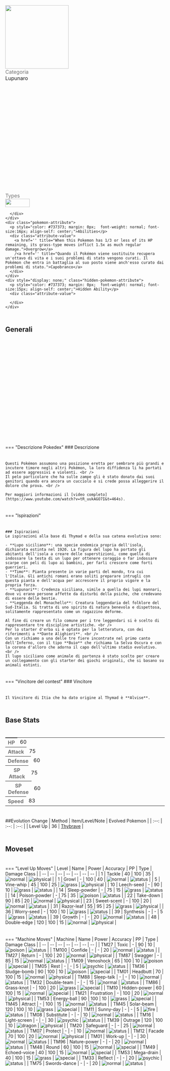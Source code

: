 <div class="pokemon-attribute-container">
  <img src="../../img/pokemon/thymad.png" width="200"/>

  <div style="display: grid; grid-template-rows: 1fr 1fr 1fr; row-gap: 0.5rem;">
    <div class="pokemon-attribute">
      <p style="color: #737373; margin: 0px;  font-weight: normal; font-size:16px; align-self: center;">Categoria</p>
      <div class="attribute-value">
        <p style="margin: 0px;  font-weight: normal; font-size:16px; align-self: center;">Lupunaro</p>
      </div>
    </div>
    <div class="pokemon-attribute">
      <p style="color: #737373; margin: 0px; font-weight: normal; font-size: 16px; align-self: center;">Types</p>
      <div class="attribute-value" style="column-gap: 0.5rem;">
        <img src='../../img/types/grass.png' style='width: 77px; height: 26px;'/>
        
      </div>
    </div>
    <div class="pokemon-attribute">
      <p style="color: #737373; margin: 0px;  font-weight: normal; font-size:16px; align-self: center;">Abilities</p>
      <div class="attribute-value">
        <a href='' title="When this Pokemon has 1/3 or less of its HP remaining, its grass-type moves inflict 1.5x as much regular damage.">Overgrow</a>
        /<a href='' title="Quando il Pokémon viene sostituito recupera un'ottavo di vita e i suoi problemi di stato vengono curati. Il Pokémon che entra in battaglia al suo posto viene anch'esso curato dai problemi di stato.">Capobranco</a>
      </div>
    </div>
    <div style="display: none;" class="hidden-pokemon-attribute">
      <p style="color: #737373; margin: 0px;  font-weight: normal; font-size:15px; align-self: center;">Hidden Ability</p>
      <div class="attribute-value">
        
      </div>
    </div>
  </div>
</div>

## Generali

=== "Descrizione Pokedex"
    ### Descrizione

    Questi Pokémon assumono una posizione eretta per sembrare più grandi e incutere timore negli altri Pokémon, la loro diffidenza li ha portati ad essere aggressivi e violenti. <br />
    Il pelo particolare che ha sulle zampe gli è stato donato dai suoi genitori quando era ancora un cucciolo e si crede possa alleggerire il dolore che prova. <br />

    Per maggiori informazioni il [video completo](https://www.youtube.com/watch?v=tR_uukAGO7I&t=464s).

=== "Ispirazioni"

    ### Ispirazioni
    Le ispirazioni alla base di Thymad e della sua catena evolutiva sono:
    
    - **Lupo siciliano**: una specie endemica propria dell'isola, dichiarata estinta nel 1920. La figura del lupo ha portato gli abitanti dell'isola a creare delle superstizioni, come quella di indossare la testa di un lupo per ottenere coraggio o far indossare scarpe con peli di lupo ai bambini, per farli crescere come forti guerrieri.
    - **Timo**: Pianta presente in varie parti del mondo, tra cui l'Italia. Gli antichi romani erano soliti preparare intrugli con questa pianta e dell'acqua per accrescere il proprio vigore e la propria forza.
    - **Lupunari**: Credenza siciliana, simile a quella dei lupi mannari, dove vi erano persone affette da disturbi della psiche, che credevano di essere delle bestie.
    - **Leggenda del Monachello**: Creatura leggendaria del folklore del Sud-Italia. Si tratta di uno spirito di natura benevola e dispettosa, solitamente rappresentato come un ragazzino deforme.

    Al fine di creare un filo comune per i tre leggendari si è scelto di rappresentare tre discipline artistiche. <br />
    Per lo starter d'erba si è optato per la letteratura, con dei riferimenti a **Dante Alighieri**. <br />
    Con un richiamo a una delle tre fiere incontrate nel primo canto dell'Inferno, con il tipo **Buio** che richiama la Selva Oscura e con la corona d'alloro che adorna il capo dell'ultimo stadio evolutivo. <br />
    Il lupo siciliano come animale di partenza è stato scelto per creare un collegamento con gli starter dei giochi originali, che si basano su animali estinti.

=== "Vincitore del contest"
    ### Vincitore

    Il Vincitore di Itia che ha dato origine al Thymad è **Alvise**.


## Base Stats
<table style="width: 100%">
  <tbody style="width: 100%;">
    <tr style="display: flex; align-items: center;">
      <th style="color: #737373;" >HP</th>
      <td style="border-top: none; width: 70px">60</td>
      <td style="width: 100%; min-width: 450px; border-top: none;">
        <div style="width: 23%;" class="ranking-bar rank-3">
        </div>
      </td>
    </tr>
    <tr style="display: flex; align-items: center;">
      <th style="color: #737373;">Attack</th>
      <td style="border-top: none; width: 70px">75</td>
      <td style="width: 100%; min-width: 450px; border-top: none;">
        <div style="width: 29%;" class="ranking-bar rank-3">
        </div>
      </td>
    </tr>
    <tr style="display: flex; align-items: center;">
      <th style="color: #737373;">Defense</th>
      <td style="border-top: none; width: 70px">60</td>
      <td style="width: 100%; min-width: 450px; border-top: none;">
        <div style="width: 23%;" class="ranking-bar rank-3">
        </div>
      </td>
    </tr>
    <tr style="display: flex; align-items: center;">
      <th style="color: #737373;">SP Attack</th>
      <td style="border-top: none; width: 70px">75</td>
      <td style="width: 100%; min-width: 450px; border-top: none;">
        <div style="width: 29%;" class="ranking-bar rank-3">
        </div>
      </td>
    </tr>
    <tr style="display: flex; align-items: center;">
      <th style="color: #737373;">SP Defense</th>
      <td style="border-top: none; width: 70px">60</td>
      <td style="width: 100%; min-width: 450px; border-top: none;">
        <div style="width: 23%;" class="ranking-bar rank-3">
        </div>
      </td>
    </tr>
    <tr style="display: flex; align-items: center;">
      <th style="color: #737373;">Speed</th>
      <td style="border-top: none; width: 70px">83</td>
      <td style="width: 100%; min-width: 450px; border-top: none;">
        <div style="width: 32%;" class="ranking-bar rank-4">
        </div>
      </td>
    </tr>
  </tbody>
</table>


##Evolution Change
| Method | Item/Level/Note | Evolved Pokemon |
        | :--: | :--: | :--: |
        | Level Up | 36 | [Thybrave](https://avventureaditia.github.io/itia-wiki/pokemon/003-thybrave/) |
        




## Moveset

=== "Level Up Moves"
    | Level | Name | Power | Accuracy | PP | Type | Damage Class |
        | -- | -- | -- | -- | -- | -- | -- |
        	| 1 | Tackle | 40 | 100 | 35 | ![normal](../img/types/normal.png) | ![physical](../img/types/physical.png) |
	| 1 | Growl | - | 100 | 40 | ![normal](../img/types/normal.png) | ![status](../img/types/status.png) |
	| 5 | Vine-whip | 45 | 100 | 25 | ![grass](../img/types/grass.png) | ![physical](../img/types/physical.png) |
	| 10 | Leech-seed | - | 90 | 10 | ![grass](../img/types/grass.png) | ![status](../img/types/status.png) |
	| 14 | Sleep-powder | - | 75 | 15 | ![grass](../img/types/grass.png) | ![status](../img/types/status.png) |
	| 14 | Poison-powder | - | 75 | 35 | ![poison](../img/types/poison.png) | ![status](../img/types/status.png) |
	| 22 | Take-down | 90 | 85 | 20 | ![normal](../img/types/normal.png) | ![physical](../img/types/physical.png) |
	| 23 | Sweet-scent | - | 100 | 20 | ![normal](../img/types/normal.png) | ![status](../img/types/status.png) |
	| 31 | Razor-leaf | 55 | 95 | 25 | ![grass](../img/types/grass.png) | ![physical](../img/types/physical.png) |
	| 36 | Worry-seed | - | 100 | 10 | ![grass](../img/types/grass.png) | ![status](../img/types/status.png) |
	| 39 | Synthesis | - | - | 5 | ![grass](../img/types/grass.png) | ![status](../img/types/status.png) |
	| 39 | Growth | - | - | 20 | ![normal](../img/types/normal.png) | ![status](../img/types/status.png) |
	| 48 | Double-edge | 120 | 100 | 15 | ![normal](../img/types/normal.png) | ![physical](../img/types/physical.png) |

        

=== "Machine Moves"
    | Machine | Name | Power | Accuracy | PP | Type | Damage Class |
        | -- | -- | -- | -- | -- | -- | -- |
        	| TM27 | Toxic | - | 90 | 10 | ![poison](../img/types/poison.png) | ![status](../img/types/status.png) |
	| TM100 | Confide | - | - | 20 | ![normal](../img/types/normal.png) | ![status](../img/types/status.png) |
	| TM27 | Return | - | 100 | 20 | ![normal](../img/types/normal.png) | ![physical](../img/types/physical.png) |
	| TM87 | Swagger | - | 85 | 15 | ![normal](../img/types/normal.png) | ![status](../img/types/status.png) |
	| TM09 | Venoshock | 65 | 100 | 10 | ![poison](../img/types/poison.png) | ![special](../img/types/special.png) |
	| TM05 | Rest | - | - | 5 | ![psychic](../img/types/psychic.png) | ![status](../img/types/status.png) |
	| TM36 | Sludge-bomb | 90 | 100 | 10 | ![poison](../img/types/poison.png) | ![special](../img/types/special.png) |
	| TM01 | Headbutt | 70 | 100 | 15 | ![normal](../img/types/normal.png) | ![physical](../img/types/physical.png) |
	| TM88 | Sleep-talk | - | - | 10 | ![normal](../img/types/normal.png) | ![status](../img/types/status.png) |
	| TM32 | Double-team | - | - | 15 | ![normal](../img/types/normal.png) | ![status](../img/types/status.png) |
	| TM86 | Grass-knot | - | 100 | 20 | ![grass](../img/types/grass.png) | ![special](../img/types/special.png) |
	| TM10 | Hidden-power | 60 | 100 | 15 | ![normal](../img/types/normal.png) | ![special](../img/types/special.png) |
	| TM21 | Frustration | - | 100 | 20 | ![normal](../img/types/normal.png) | ![physical](../img/types/physical.png) |
	| TM53 | Energy-ball | 90 | 100 | 10 | ![grass](../img/types/grass.png) | ![special](../img/types/special.png) |
	| TM45 | Attract | - | 100 | 15 | ![normal](../img/types/normal.png) | ![status](../img/types/status.png) |
	| TM45 | Solar-beam | 120 | 100 | 10 | ![grass](../img/types/grass.png) | ![special](../img/types/special.png) |
	| TM11 | Sunny-day | - | - | 5 | ![fire](../img/types/fire.png) | ![status](../img/types/status.png) |
	| TM08 | Substitute | - | - | 10 | ![normal](../img/types/normal.png) | ![status](../img/types/status.png) |
	| TM16 | Light-screen | - | - | 30 | ![psychic](../img/types/psychic.png) | ![status](../img/types/status.png) |
	| TM39 | Outrage | 120 | 100 | 10 | ![dragon](../img/types/dragon.png) | ![physical](../img/types/physical.png) |
	| TM20 | Safeguard | - | - | 25 | ![normal](../img/types/normal.png) | ![status](../img/types/status.png) |
	| TM07 | Protect | - | - | 10 | ![normal](../img/types/normal.png) | ![status](../img/types/status.png) |
	| TM12 | Facade | 70 | 100 | 20 | ![normal](../img/types/normal.png) | ![physical](../img/types/physical.png) |
	| TM01 | Work-up | - | - | 30 | ![normal](../img/types/normal.png) | ![status](../img/types/status.png) |
	| TM96 | Nature-power | - | - | 20 | ![normal](../img/types/normal.png) | ![status](../img/types/status.png) |
	| TM48 | Round | 60 | 100 | 15 | ![normal](../img/types/normal.png) | ![special](../img/types/special.png) |
	| TM49 | Echoed-voice | 40 | 100 | 15 | ![normal](../img/types/normal.png) | ![special](../img/types/special.png) |
	| TM53 | Mega-drain | 40 | 100 | 15 | ![grass](../img/types/grass.png) | ![special](../img/types/special.png) |
	| TM33 | Reflect | - | - | 20 | ![psychic](../img/types/psychic.png) | ![status](../img/types/status.png) |
	| TM75 | Swords-dance | - | - | 20 | ![normal](../img/types/normal.png) | ![status](../img/types/status.png) |

        
